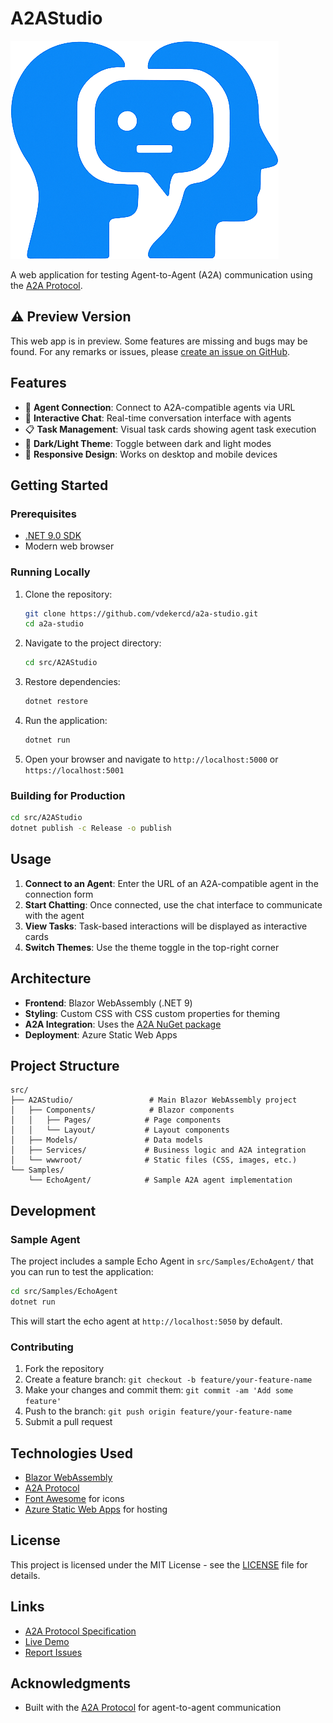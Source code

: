 # A2AStudio

![A2AStudio Logo](src/A2AStudio/wwwroot/logo.png)

A web application for testing Agent-to-Agent (A2A) communication using the [A2A Protocol](https://a2a-protocol.org/latest/specification/).

## ⚠️ Preview Version

This web app is in preview. Some features are missing and bugs may be found. For any remarks or issues, please [create an issue on GitHub](https://github.com/vdekercd/a2a-studio/issues).

## Features

- 🤖 **Agent Connection**: Connect to A2A-compatible agents via URL
- 💬 **Interactive Chat**: Real-time conversation interface with agents
- 📋 **Task Management**: Visual task cards showing agent task execution
- 🎨 **Dark/Light Theme**: Toggle between dark and light modes
- 📱 **Responsive Design**: Works on desktop and mobile devices
## Getting Started

### Prerequisites

- [.NET 9.0 SDK](https://dotnet.microsoft.com/download/dotnet/9.0)
- Modern web browser

### Running Locally

1. Clone the repository:
   ```bash
   git clone https://github.com/vdekercd/a2a-studio.git
   cd a2a-studio
   ```

2. Navigate to the project directory:
   ```bash
   cd src/A2AStudio
   ```

3. Restore dependencies:
   ```bash
   dotnet restore
   ```

4. Run the application:
   ```bash
   dotnet run
   ```

5. Open your browser and navigate to `http://localhost:5000` or `https://localhost:5001`

### Building for Production

```bash
cd src/A2AStudio
dotnet publish -c Release -o publish
```

## Usage

1. **Connect to an Agent**: Enter the URL of an A2A-compatible agent in the connection form
2. **Start Chatting**: Once connected, use the chat interface to communicate with the agent
3. **View Tasks**: Task-based interactions will be displayed as interactive cards
4. **Switch Themes**: Use the theme toggle in the top-right corner

## Architecture

- **Frontend**: Blazor WebAssembly (.NET 9)
- **Styling**: Custom CSS with CSS custom properties for theming
- **A2A Integration**: Uses the [A2A NuGet package](https://www.nuget.org/packages/A2A/)
- **Deployment**: Azure Static Web Apps

## Project Structure

```
src/
├── A2AStudio/                 # Main Blazor WebAssembly project
│   ├── Components/            # Blazor components
│   │   ├── Pages/            # Page components
│   │   └── Layout/           # Layout components
│   ├── Models/               # Data models
│   ├── Services/             # Business logic and A2A integration
│   └── wwwroot/              # Static files (CSS, images, etc.)
└── Samples/
    └── EchoAgent/            # Sample A2A agent implementation
```

## Development

### Sample Agent

The project includes a sample Echo Agent in `src/Samples/EchoAgent/` that you can run to test the application:

```bash
cd src/Samples/EchoAgent
dotnet run
```

This will start the echo agent at `http://localhost:5050` by default.

### Contributing

1. Fork the repository
2. Create a feature branch: `git checkout -b feature/your-feature-name`
3. Make your changes and commit them: `git commit -am 'Add some feature'`
4. Push to the branch: `git push origin feature/your-feature-name`
5. Submit a pull request

## Technologies Used

- [Blazor WebAssembly](https://dotnet.microsoft.com/apps/aspnet/web-apps/blazor)
- [A2A Protocol](https://a2a-protocol.org/)
- [Font Awesome](https://fontawesome.com/) for icons
- [Azure Static Web Apps](https://azure.microsoft.com/services/app-service/static/) for hosting

## License

This project is licensed under the MIT License - see the [LICENSE](LICENSE) file for details.

## Links

- [A2A Protocol Specification](https://a2a-protocol.org/latest/specification/)
- [Live Demo](https://a2astudio.net/)
- [Report Issues](https://github.com/vdekercd/a2a-studio/issues)

## Acknowledgments

- Built with the [A2A Protocol](https://a2a-protocol.org/) for agent-to-agent communication